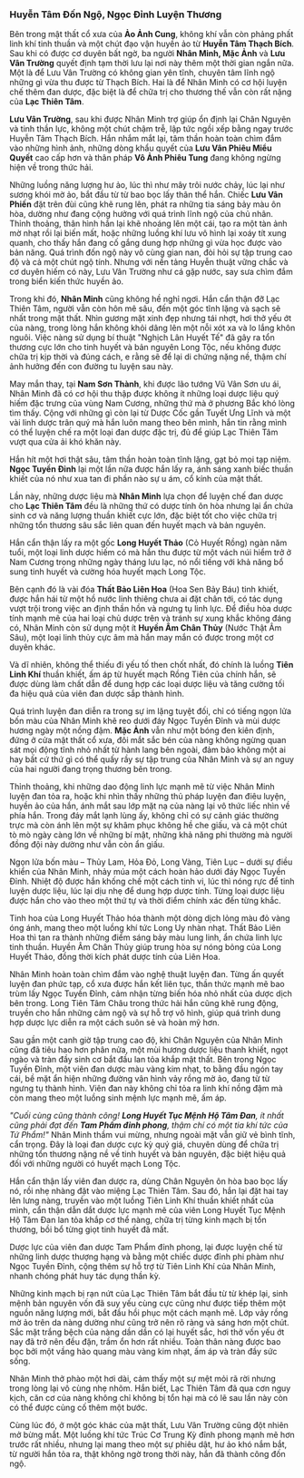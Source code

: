 ### Huyễn Tâm Đốn Ngộ, Ngọc Đỉnh Luyện Thương

Bên trong mật thất cổ xưa của **Ảo Ảnh Cung**, không khí vẫn còn phảng phất linh khí tinh thuần và một chút đạo vận huyền ảo từ **Huyễn Tâm Thạch Bích**. Sau khi có được cơ duyên bất ngờ, ba người **Nhân Minh, Mặc Ảnh** và **Lưu Vân Trường** quyết định tạm thời lưu lại nơi này thêm một thời gian ngắn nữa. Một là để Lưu Vân Trường có không gian yên tĩnh, chuyên tâm lĩnh ngộ những gì vừa thu được từ Thạch Bích. Hai là để Nhân Minh có cơ hội luyện chế thêm đan dược, đặc biệt là để chữa trị cho thương thế vẫn còn rất nặng của **Lạc Thiên Tâm**.

**Lưu Vân Trường**, sau khi được Nhân Minh trợ giúp ổn định lại Chân Nguyên và tinh thần lực, không một chút chậm trễ, lập tức ngồi xếp bằng ngay trước Huyễn Tâm Thạch Bích. Hắn nhắm mắt lại, tâm thần hoàn toàn chìm đắm vào những hình ảnh, những dòng khẩu quyết của **Lưu Vân Phiêu Miểu Quyết** cao cấp hơn và thân pháp **Vô Ảnh Phiêu Tung** đang không ngừng hiện về trong thức hải.

Những luồng năng lượng hư ảo, lúc thì như mây trôi nước chảy, lúc lại như sương khói mờ ảo, bắt đầu từ từ bao bọc lấy thân thể hắn. Chiếc **Lưu Vân Phiến** đặt trên đùi cũng khẽ rung lên, phát ra những tia sáng bảy màu ôn hòa, dường như đang cộng hưởng với quá trình lĩnh ngộ của chủ nhân. Thỉnh thoảng, thân hình hắn lại khẽ nhoáng lên một cái, tạo ra một tàn ảnh mờ nhạt rồi lại biến mất, hoặc những luồng khí lưu vô hình lại xoáy tít xung quanh, cho thấy hắn đang cố gắng dung hợp những gì vừa học được vào bản năng. Quá trình đốn ngộ này vô cùng gian nan, đòi hỏi sự tập trung cao độ và cả một chút ngộ tính. Nhưng với nền tảng Huyễn thuật vững chắc và cơ duyên hiếm có này, Lưu Vân Trường như cá gặp nước, say sưa chìm đắm trong biển kiến thức huyền ảo.

Trong khi đó, **Nhân Minh** cũng không hề nghỉ ngơi. Hắn cẩn thận đỡ Lạc Thiên Tâm, người vẫn còn hôn mê sâu, đến một góc tĩnh lặng và sạch sẽ nhất trong mật thất. Nhìn gương mặt xinh đẹp nhưng tái nhợt, hơi thở yếu ớt của nàng, trong lòng hắn không khỏi dâng lên một nỗi xót xa và lo lắng khôn nguôi. Việc nàng sử dụng bí thuật "Nghịch Lân Huyết Tế" đã gây ra tổn thương cực lớn cho tinh huyết và bản nguyên Long Tộc, nếu không được chữa trị kịp thời và đúng cách, e rằng sẽ để lại di chứng nặng nề, thậm chí ảnh hưởng đến con đường tu luyện sau này.

May mắn thay, tại **Nam Sơn Thành**, khi được lão tướng Vũ Vân Sơn ưu ái, Nhân Minh đã có cơ hội thu thập được không ít những loại dược liệu quý hiếm đặc trưng của vùng Nam Cương, những thứ mà ở phương Bắc khó lòng tìm thấy. Cộng với những gì còn lại từ Dược Cốc gần Tuyết Ưng Lĩnh và một vài linh dược trân quý mà hắn luôn mang theo bên mình, hắn tin rằng mình có thể luyện chế ra một loại đan dược đặc trị, đủ để giúp Lạc Thiên Tâm vượt qua cửa ải khó khăn này.

Hắn hít một hơi thật sâu, tâm thần hoàn toàn tĩnh lặng, gạt bỏ mọi tạp niệm. **Ngọc Tuyền Đỉnh** lại một lần nữa được hắn lấy ra, ánh sáng xanh biếc thuần khiết của nó như xua tan đi phần nào sự u ám, cổ kính của mật thất.

Lần này, những dược liệu mà **Nhân Minh** lựa chọn để luyện chế đan dược cho **Lạc Thiên Tâm** đều là những thứ có dược tính ôn hòa nhưng lại ẩn chứa sinh cơ và năng lượng thuần khiết cực lớn, đặc biệt tốt cho việc chữa trị những tổn thương sâu sắc liên quan đến huyết mạch và bản nguyên. 

Hắn cẩn thận lấy ra một gốc **Long Huyết Thảo** (Cỏ Huyết Rồng) ngàn năm tuổi, một loại linh dược hiếm có mà hắn thu được từ một vách núi hiểm trở ở Nam Cương trong những ngày tháng lưu lạc, nó nổi tiếng với khả năng bổ sung tinh huyết và cường hóa huyết mạch Long Tộc. 

Bên cạnh đó là vài đóa **Thất Bảo Liên Hoa** (Hoa Sen Bảy Báu) tinh khiết, được hắn hái từ một hồ nước linh thiêng chưa ai đặt chân tới, có tác dụng vượt trội trong việc an định thần hồn và ngưng tụ linh lực. Để điều hòa dược tính mạnh mẽ của hai loại chủ dược trên và tránh sự xung khắc không đáng có, Nhân Minh còn sử dụng một ít **Huyền Âm Chân Thủy** (Nước Thật Âm Sâu), một loại linh thủy cực âm mà hắn may mắn có được trong một cơ duyên khác. 

Và dĩ nhiên, không thể thiếu đi yếu tố then chốt nhất, đó chính là luồng **Tiên Linh Khí** thuần khiết, ấm áp từ huyết mạch Rồng Tiên của chính hắn, sẽ được dùng làm chất dẫn để dung hợp các loại dược liệu và tăng cường tối đa hiệu quả của viên đan dược sắp thành hình.

Quá trình luyện đan diễn ra trong sự im lặng tuyệt đối, chỉ có tiếng ngọn lửa bốn màu của Nhân Minh khẽ reo dưới đáy Ngọc Tuyền Đỉnh và mùi dược hương ngày một nồng đậm. **Mặc Ảnh** vẫn như một bóng đen kiên định, đứng ở cửa mật thất cổ xưa, đôi mắt sắc bén của nàng không ngừng quan sát mọi động tĩnh nhỏ nhất từ hành lang bên ngoài, đảm bảo không một ai hay bất cứ thứ gì có thể quấy rầy sự tập trung của Nhân Minh và sự an nguy của hai người đang trọng thương bên trong. 

Thỉnh thoảng, khi những dao động linh lực mạnh mẽ từ việc Nhân Minh luyện đan tỏa ra, hoặc khi nhìn thấy những thủ pháp luyện đan điêu luyện, huyền ảo của hắn, ánh mắt sau lớp mặt nạ của nàng lại vô thức liếc nhìn về phía hắn. Trong đáy mắt lạnh lùng ấy, không chỉ có sự cảnh giác thường trực mà còn ánh lên một sự khâm phục không hề che giấu, và cả một chút tò mò ngày càng lớn về những bí mật, những khả năng phi thường mà người đồng đội này dường như vẫn còn ẩn giấu.

Ngọn lửa bốn màu – Thủy Lam, Hỏa Đỏ, Long Vàng, Tiên Lục – dưới sự điều khiển của Nhân Minh, nhảy múa một cách hoàn hảo dưới đáy Ngọc Tuyền Đỉnh. Nhiệt độ được hắn khống chế một cách tinh vi, lúc thì nóng rực để tinh luyện dược liệu, lúc lại dịu nhẹ để dung hợp dược tính. Từng loại dược liệu được hắn cho vào theo một thứ tự và thời điểm chính xác đến từng khắc.

Tinh hoa của Long Huyết Thảo hóa thành một dòng dịch lỏng màu đỏ vàng óng ánh, mang theo một luồng khí tức Long Uy nhàn nhạt. Thất Bảo Liên Hoa thì tan ra thành những điểm sáng bảy màu lung linh, ẩn chứa linh lực tinh thuần. Huyền Âm Chân Thủy giúp trung hòa sự nóng bỏng của Long Huyết Thảo, đồng thời kích phát dược tính của Liên Hoa.

Nhân Minh hoàn toàn chìm đắm vào nghệ thuật luyện đan. Từng ấn quyết luyện đan phức tạp, cổ xưa được hắn kết liên tục, thần thức mạnh mẽ bao trùm lấy Ngọc Tuyền Đỉnh, cảm nhận từng biến hóa nhỏ nhất của dược dịch bên trong. Long Tiên Tâm Châu trong thức hải hắn cũng khẽ rung động, truyền cho hắn những cảm ngộ và sự hỗ trợ vô hình, giúp quá trình dung hợp dược lực diễn ra một cách suôn sẻ và hoàn mỹ hơn.

Sau gần một canh giờ tập trung cao độ, khi Chân Nguyên của Nhân Minh cũng đã tiêu hao hơn phân nửa, một mùi hương dược liệu thanh khiết, ngọt ngào và tràn đầy sinh cơ bắt đầu lan tỏa khắp mật thất. Bên trong Ngọc Tuyền Đỉnh, một viên đan dược màu vàng kim nhạt, to bằng đầu ngón tay cái, bề mặt ẩn hiện những đường vân hình vảy rồng mờ ảo, đang từ từ ngưng tụ thành hình. Viên đan này không chỉ tỏa ra linh khí nồng đậm mà còn mang theo một luồng sinh mệnh lực mạnh mẽ, ấm áp.

_"Cuối cùng cũng thành công! **Long Huyết Tục Mệnh Hộ Tâm Đan**, ít nhất cũng phải đạt đến **Tam Phẩm đỉnh phong**, thậm chí có một tia khí tức của Tứ Phẩm!"_ Nhân Minh thầm vui mừng, nhưng ngoài mặt vẫn giữ vẻ bình tĩnh, cẩn trọng. Đây là loại đan dược cực kỳ quý giá, chuyên dùng để chữa trị những tổn thương nặng nề về tinh huyết và bản nguyên, đặc biệt hiệu quả đối với những người có huyết mạch Long Tộc.

Hắn cẩn thận lấy viên đan dược ra, dùng Chân Nguyên ôn hòa bao bọc lấy nó, rồi nhẹ nhàng đặt vào miệng Lạc Thiên Tâm. Sau đó, hắn lại đặt hai tay lên lưng nàng, truyền vào một luồng Tiên Linh Khí thuần khiết nhất của mình, cẩn thận dẫn dắt dược lực mạnh mẽ của viên Long Huyết Tục Mệnh Hộ Tâm Đan lan tỏa khắp cơ thể nàng, chữa trị từng kinh mạch bị tổn thương, bồi bổ từng giọt tinh huyết đã mất.

Dược lực của viên đan dược Tam Phẩm đỉnh phong, lại được luyện chế từ những linh dược thượng hạng và bằng một chiếc dược đỉnh phi phàm như Ngọc Tuyền Đỉnh, cộng thêm sự hỗ trợ từ Tiên Linh Khí của Nhân Minh, nhanh chóng phát huy tác dụng thần kỳ.

Những kinh mạch bị rạn nứt của Lạc Thiên Tâm bắt đầu từ từ khép lại, sinh mệnh bản nguyên vốn đã suy yếu cùng cực cũng như được tiếp thêm một nguồn năng lượng mới, bắt đầu hồi phục một cách mạnh mẽ. Lớp vảy rồng mờ ảo trên da nàng dường như cũng trở nên rõ ràng và sáng hơn một chút. Sắc mặt trắng bệch của nàng dần dần có lại huyết sắc, hơi thở vốn yếu ớt nay đã trở nên đều đặn, trầm ổn hơn rất nhiều. Toàn thân nàng được bao bọc bởi một vầng hào quang màu vàng kim nhạt, ấm áp và tràn đầy sức sống.

Nhân Minh thở phào một hơi dài, cảm thấy một sự mệt mỏi rã rời nhưng trong lòng lại vô cùng nhẹ nhõm. Hắn biết, Lạc Thiên Tâm đã qua cơn nguy kịch, căn cơ của nàng không chỉ không bị tổn hại mà có lẽ sau lần này còn có thể được củng cố thêm một bước.

Cùng lúc đó, ở một góc khác của mật thất, Lưu Vân Trường cũng đột nhiên mở bừng mắt. Một luồng khí tức Trúc Cơ Trung Kỳ đỉnh phong mạnh mẽ hơn trước rất nhiều, nhưng lại mang theo một sự phiêu dật, hư ảo khó nắm bắt, từ người hắn tỏa ra, thật không ngờ trong thời này,  hắn đã thành công đốn ngộ.
